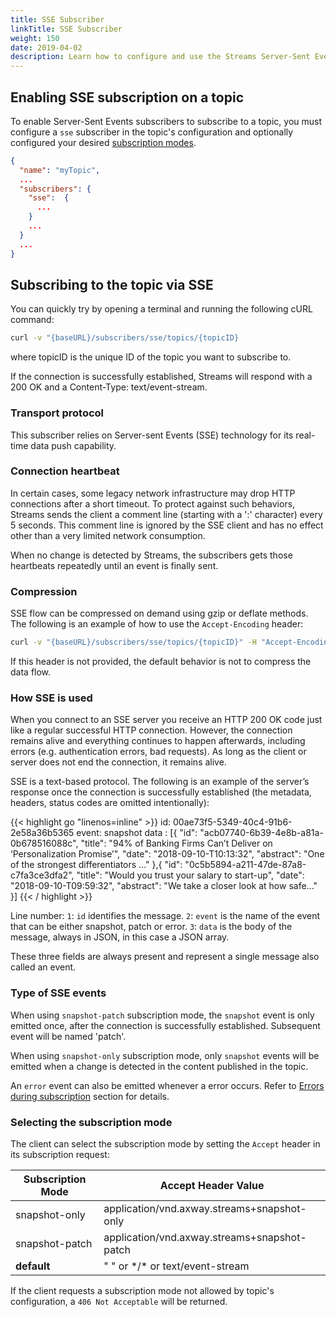 ```yaml
---
title: SSE Subscriber
linkTitle: SSE Subscriber
weight: 150
date: 2019-04-02
description: Learn how to configure and use the Streams Server-Sent Events Subscriber.
---
```


## Enabling SSE subscription on a topic

To enable Server-Sent Events subscribers to subscribe to a topic, you must configure a `sse` subscriber in the topic's configuration and optionally configured your desired [subscription modes](../#subscription-modes).

```json
{
  "name": "myTopic",
  ...
  "subscribers": {
    "sse":  {
      ...
    }
    ...
  }
  ...
}
```

## Subscribing to the topic via SSE

You can quickly try by opening a terminal and running the following cURL command:

```bash
curl -v "{baseURL}/subscribers/sse/topics/{topicID}
```

where topicID is the unique ID of the topic you want to subscribe to.

If the connection is successfully established, Streams will respond with a 200 OK and a Content-Type: text/event-stream.

### Transport protocol

This subscriber relies on Server-sent Events (SSE) technology for its real-time data push capability.

### Connection heartbeat

In certain cases, some legacy network infrastructure may drop HTTP connections after a short timeout. To protect against such behaviors, Streams sends the client a comment line (starting with a ':' character) every 5 seconds. This comment line is ignored by the SSE client and has no effect other than a very limited network consumption.

When no change is detected by Streams, the subscribers gets those heartbeats repeatedly until an event is finally sent.

### Compression

SSE flow can be compressed on demand using gzip or deflate methods. The following is an example of how to use the `Accept-Encoding` header:

```bash
curl -v "{baseURL}/subscribers/sse/topics/{topicID}" -H "Accept-Encoding: gzip, deflate" --compress
```

If this header is not provided, the default behavior is not to compress the data flow.

### How SSE is used

When you connect to an SSE server you receive an HTTP 200 OK code just like a regular successful HTTP connection. However, the connection remains alive and everything continues to happen afterwards, including errors (e.g. authentication errors, bad requests). As long as the client or server does not end the connection, it remains alive.

SSE is a text-based protocol. The following is an example of the server’s response once the connection is successfully established (the metadata, headers, status codes are omitted intentionally):

{{< highlight go "linenos=inline" >}}
id: 00ae73f5-5349-40c4-91b6-2e58a36b5365
event: snapshot
data : [{
  "id": "acb07740-6b39-4e8b-a81a-0b678516088c",
  "title": "94% of Banking Firms Can’t Deliver on ‘Personalization Promise’",
  "date": "2018-09-10-T10:13:32",
  "abstract": "One of the strongest differentiators ..."
},{
  "id": "0c5b5894-a211-47de-87a8-c7fa3ce3dfa2",
  "title": "Would you trust your salary to start-up",
  "date": "2018-09-10-T09:59:32",
  "abstract": "We take a closer look at how safe..."
}]
{{< / highlight >}}

Line number:
`1`: `id` identifies the message.
`2`: `event` is the name of the event that can be either snapshot, patch or error.
`3`: `data` is the body of the message, always in JSON, in this case a JSON array.

These three fields are always present and represent a single message also called an event.

### Type of SSE events

When using `snapshot-patch` subscription mode, the `snapshot` event is only emitted once, after the connection is successfully established. Subsequent event will be named 'patch'.

When using `snapshot-only` subscription mode, only `snapshot` events will be emitted when a change is detected in the content published in the topic.

An `error` event can also be emitted whenever a error occurs. Refer to [Errors during subscription](../subscribers-errors#errors-during-subscription) section for details.

### Selecting the subscription mode

The client can select the subscription mode by setting the `Accept` header in its subscription request:

| Subscription Mode | Accept Header Value |
|-------------------|---------------------|
|snapshot-only | application/vnd.axway.streams+snapshot-only |
|snapshot-patch | application/vnd.axway.streams+snapshot-patch |
| **default** | \" \" or  \*\/\* or text/event-stream |

If the client requests a subscription mode not allowed by topic's configuration, a `406 Not Acceptable` will be returned.
